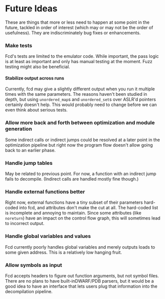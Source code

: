 # Future Ideas

These are things that more or less need to happen at some point in the future,
tackled in order of interest (which may or may not be the order of usefulness).
They are indiscriminately bug fixes or enhancements.

### Make tests

Fcd's tests are limited to the emulator code. While important, the pass logic is
at least as important and only has manual testing at the moment. Fuzz testing
might also be beneficial.

#### Stabilize output across runs

Currently, fcd may give a slightly different output when you run it multiple
times with the same parameters. The reasons haven't been studied in depth, but
using `unordered_map`s and `unordered_set`s over ASLR'd pointers certainly
doesn't help. This would probably need to change before we can even think about
serious tests.

### Allow more back and forth between optimization and module generation

Some indirect calls or indirect jumps could be resolved at a later point in the
optimization pipeline but right now the program flow doesn't allow going back
to an earlier phase.

### Handle jump tables

May be related to previous point. For now, a function with an indirect jump fails
to decompile. (Indirect calls are handled mostly fine though.)

### Handle external functions better

Right now, external functions have a tiny subset of their parameters hard-coded
into fcd, and attributes don't make the cut at all. The hard-coded list is
incomplete and annoying to maintain. Since some attributes (like `noreturn`)
have an impact on the control flow graph, this will sometimes lead to incorrect
output.

### Handle global variables and values

Fcd currently poorly handles global variables and merely outputs loads to some
given address. This is a relatively low hanging fruit.

### Allow symbols as input

Fcd accepts headers to figure out function arguments, but not symbol files.
There are no plans to have built-inDWARF/PDB parsers, but it would be a good
idea to have an interface that lets users plug that information into the
decompilation pipeline.
